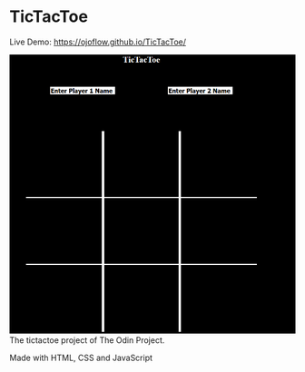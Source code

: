# TicTacToe

Live Demo: https://ojoflow.github.io/TicTacToe/

![](preview.png)
The tictactoe project of The Odin Project. 

Made with HTML, CSS and JavaScript
